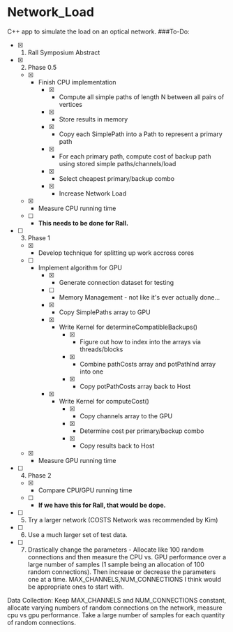 # Network_Load
C++ app to simulate the load on an optical network.
###To-Do:
- [x] 1. Rall Symposium Abstract 
- [x] 2. Phase 0.5
	- [x] * Finish CPU implementation
		- [x] * Compute all simple paths of length N between all pairs of vertices
		- [x] * Store results in memory
		- [x] * Copy each SimplePath into a Path to represent a primary path
		- [x] * For each primary path, compute cost of backup path using stored simple paths/channels/load
		- [x] * Select cheapest primary/backup combo
		- [x] * Increase Network Load
	- [x] * Measure CPU running time
	- [ ] * **This needs to be done for Rall.**
- [ ] 3. Phase 1
	- [x] * Develop technique for splitting up work accross cores
	- [ ] * Implement algorithm for GPU
		- [x] * Generate connection dataset for testing
		- [ ] * Memory Management - not like it's ever actually done...
		- [x] * Copy SimplePaths array to GPU
		- [x] * Write Kernel for determineCompatibleBackups()
			- [x] * Figure out how to index into the arrays via threads/blocks
			- [x] * Combine pathCosts array and potPathInd array into one
			- [x] * Copy potPathCosts array back to Host
		- [x] * Write Kernel for computeCost()
			- [x] * Copy channels array to the GPU
			- [x] * Determine cost per primary/backup combo
			- [x] * Copy results back to Host
	- [x] * Measure GPU running time
- [ ] 4. Phase 2
	- [x] * Compare CPU/GPU running time
	- [ ] * **If we have this for Rall, that would be dope.**
- [ ] 5. Try a larger network (COSTS Network was recommended by Kim)
- [ ] 6. Use a much larger set of test data.
- [ ] 7. Drastically change the parameters - Allocate like 100 random connections and then measure the CPU vs. GPU performance over a large number of samples (1 sample being an allocation of 100 random connections). Then increase or decrease the parameters one at a time. MAX_CHANNELS,NUM_CONNECTIONS I think would be appropriate ones to start with.


Data Collection: Keep MAX_CHANNELS and NUM_CONNECTIONS constant, allocate varying numbers of random connections on the network, measure cpu vs gpu performance. Take a large number of samples for each quantity of random connections.
